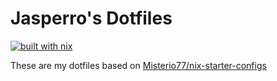 # Jasperro's Dotfiles

[![built with nix](https://builtwithnix.org/badge.svg)](https://builtwithnix.org)

These are my dotfiles based on [Misterio77/nix-starter-configs](https://github.com/Misterio77/nix-starter-configs)